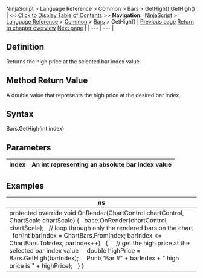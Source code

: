 ﻿
NinjaScript \> Language Reference \> Common \> Bars \> GetHigh()
GetHigh()
| \<\< [Click to Display Table of Contents](gethigh.md) \>\> **Navigation:**     [NinjaScript](ninjascript-1.md) \> [Language Reference](language_reference_wip-1.md) \> [Common](common-1.md) \> [Bars](bars-1.md) \> GetHigh() | [Previous page](getdaybar-1.md) [Return to chapter overview](bars-1.md) [Next page](getlow-1.md) |
| --- | --- |
## Definition
Returns the high price at the selected bar index value.
 
## Method Return Value
A double value that represents the high price at the desired bar index.
## 
## Syntax
Bars.GetHigh(int index)
 
## Parameters
| index | An int representing an absolute bar index value |
| --- | --- |

## Examples
| ns |
| --- |
| protected override void OnRender(ChartControl chartControl, ChartScale chartScale) {    base.OnRender(chartControl, chartScale);    // loop through only the rendered bars on the chart    for(int barIndex \= ChartBars.FromIndex; barIndex \<\= ChartBars.ToIndex; barIndex\+\+)    {      // get the high price at the selected bar index value      double highPrice \= Bars.GetHigh(barIndex);      Print("Bar \#" \+ barIndex \+ " high price is " \+ highPrice);    } } |


